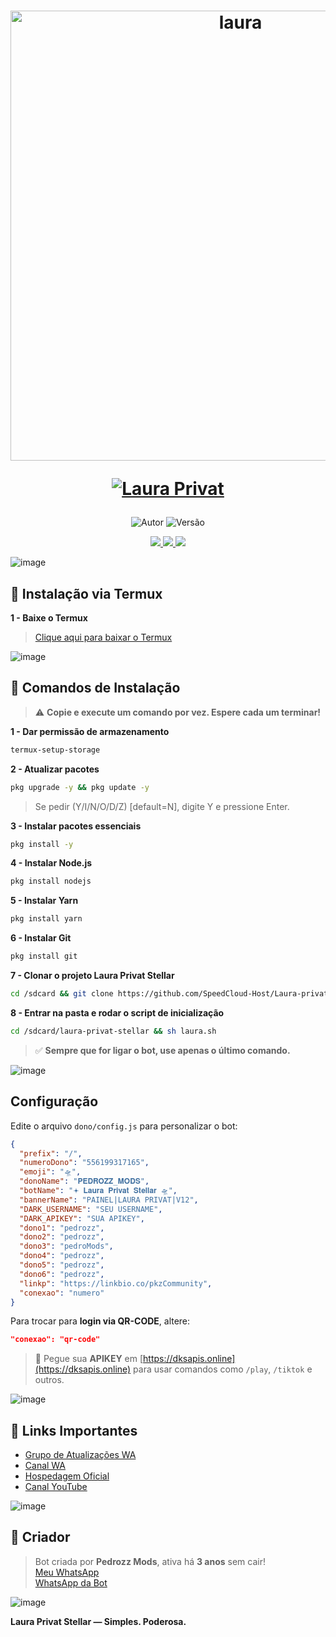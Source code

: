 
<h1 align="center">
  <p>
    <img src="https://files.catbox.moe/51kizf.png" alt="laura" width="720">
  </p>
  <p>
    <a href="#"><img title="Laura Privat" src="https://img.shields.io/badge/Laura Privat Stellar-purple?style=for-the-badge"></a>
  </p>
</h1>

<p align="center">
  <img title="Autor" src="https://img.shields.io/badge/Criador-Pedrozz Mods-4B0082?style=for-the-badge&logo=github">
  <img title="Versão" src="https://img.shields.io/badge/Versão-12.0.0-4B0082?style=for-the-badge&logo=github">
</p>

<div align="center">
  <a href="https://chat.whatsapp.com/IUWCuqHcWSsIcogrQjP6SX">
    <img src="https://img.shields.io/badge/Suporte-25D366?style=for-the-badge&logo=whatsapp&logoColor=white">
  </a>
  <a href="https://instagram.com/pedrozz_13755">
    <img src="https://img.shields.io/badge/Instagram-FF8C00?style=for-the-badge&logo=instagram&logoColor=white">
  </a>
  <a href="https://www.youtube.com/@pedrozz_Mods">
    <img src="https://img.shields.io/badge/YouTube-FF0030?style=for-the-badge&logo=youtube&logoColor=white">
  </a>
</div>

![image](https://user-images.githubusercontent.com/51442719/149520330-b3bce735-5a57-481d-b122-fda4e2052cf8.png)

## 🚀 Instalação via Termux

**1 - Baixe o Termux**
> [Clique aqui para baixar o Termux](https://mega.nz/file/uglXFZaT#y6yCfop0vS-DY0cPC9SOInpEO-6tu3ks1xYk91Lj8RI)

![image](https://user-images.githubusercontent.com/51442719/149520330-b3bce735-5a57-481d-b122-fda4e2052cf8.png)

## 📜 Comandos de Instalação

> ⚠️ **Copie e execute um comando por vez. Espere cada um terminar!**

**1 - Dar permissão de armazenamento**
```bash
termux-setup-storage
```

**2 -  Atualizar pacotes**
```bash
pkg upgrade -y && pkg update -y
```
> Se pedir (Y/I/N/O/D/Z) [default=N], digite Y e pressione Enter.

**3 - Instalar pacotes essenciais**
```bash
pkg install -y
```

**4 - Instalar Node.js**
```bash
pkg install nodejs
```

**5 - Instalar Yarn**
```bash
pkg install yarn
```

**6 - Instalar Git**
```bash
pkg install git
```

**7 - Clonar o projeto Laura Privat Stellar**
```bash
cd /sdcard && git clone https://github.com/SpeedCloud-Host/Laura-privat-stellar.git
```

**8 - Entrar na pasta e rodar o script de inicialização**
```bash
cd /sdcard/laura-privat-stellar && sh laura.sh
```

> ✅ **Sempre que for ligar o bot, use apenas o último comando.**

![image](https://user-images.githubusercontent.com/51442719/149520330-b3bce735-5a57-481d-b122-fda4e2052cf8.png)

## Configuração

Edite o arquivo `dono/config.js` para personalizar o bot:

```json
{
  "prefix": "/",
  "numeroDono": "556199317165",
  "emoji": "🛸",
  "donoName": "𝐏𝐄𝐃𝐑𝐎𝐙𝐙_𝐌𝐎𝐃𝐒",
  "botName": "𖥔 𝐋𝐚𝐮𝐫𝐚 𝐏𝐫𝐢𝐯𝐚𝐭 𝐒𝐭𝐞𝐥𝐥𝐚𝐫 🛸",
  "bannerName": "PAINEL|LAURA PRIVAT|V12",
  "DARK_USERNAME": "SEU USERNAME",
  "DARK_APIKEY": "SUA APIKEY",
  "dono1": "pedrozz",
  "dono2": "pedrozz",
  "dono3": "pedroMods",
  "dono4": "pedrozz",
  "dono5": "pedrozz",
  "dono6": "pedrozz",
  "linkp": "https://linkbio.co/pkzCommunity",
  "conexao": "numero"
}
```

Para trocar para **login via QR-CODE**, altere:  
```json
"conexao": "qr-code"
```

> 🔑 Pegue sua **APIKEY** em [https://dksapis.online](https://dksapis.online) para usar comandos como `/play`, `/tiktok` e outros.

![image](https://user-images.githubusercontent.com/51442719/149520330-b3bce735-5a57-481d-b122-fda4e2052cf8.png)

## 🌌 Links Importantes

- [Grupo de Atualizações WA](https://chat.whatsapp.com/HsZDn6DJrx34z5lbNbNB2M?mode=ac_c)
- [Canal WA](https://whatsapp.com/channel/0029Vapwu6mATRSeTjjG7M37)
- [Hospedagem Oficial](https://speedhosting.cloud)
- [Canal YouTube](https://www.youtube.com/@pedrozz_Mods)

![image](https://user-images.githubusercontent.com/51442719/149520330-b3bce735-5a57-481d-b122-fda4e2052cf8.png)

## 👑 Criador

> Bot criada por **Pedrozz Mods**, ativa há **3 anos** sem cair!  
>  [Meu WhatsApp](https://wa.me/556199317165)  
>  [WhatsApp da Bot](https://wa.me/556191969269)

![image](https://user-images.githubusercontent.com/51442719/149520330-b3bce735-5a57-481d-b122-fda4e2052cf8.png)

 **Laura Privat Stellar — Simples. Poderosa.**

